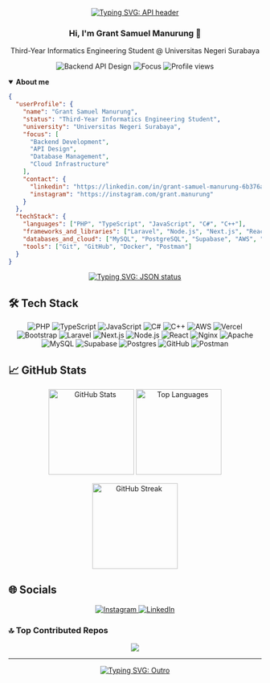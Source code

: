<p align="center">
  <a href="https://readme-typing-svg.demolab.com">
    <img src="https://readme-typing-svg.demolab.com?font=Fira+Code&size=22&pause=1000&color=36BCF7&center=true&vCenter=true&width=650&lines=GET+%2Fapi%2Fv1%2Fusers%2Fgrantsam;Fetching+profile+data...;HTTP%2F1.1+200+OK+-+application%2Fjson;Backend+%7C+APIs+%7C+Databases+%7C+Cloud" alt="Typing SVG: API header" />
  </a>
</p>

<div align="center">
  <h3>Hi, I'm <b>Grant Samuel Manurung</b> 👋</h3>
  <p>Third-Year Informatics Engineering Student @ Universitas Negeri Surabaya</p>

  <!-- Quick badges -->
  <p>
    <img src="https://img.shields.io/badge/Backend-API%20Design-36BCF7?style=flat-square" alt="Backend API Design" />
    <img src="https://img.shields.io/badge/Focus-Cloud%20%7C%20DB%20%7C%20Scalability-0ea5e9?style=flat-square" alt="Focus" />
    <img src="https://komarev.com/ghpvc/?username=grantsam&style=flat-square&color=36BCF7" alt="Profile views" />
  </p>
</div>

<!-- Profile as JSON -->
<details open>
  <summary><b>About me</b></summary>

```json
{
  "userProfile": {
    "name": "Grant Samuel Manurung",
    "status": "Third-Year Informatics Engineering Student",
    "university": "Universitas Negeri Surabaya",
    "focus": [
      "Backend Development",
      "API Design",
      "Database Management",
      "Cloud Infrastructure"
    ],
    "contact": {
      "linkedin": "https://linkedin.com/in/grant-samuel-manurung-6b376a25b",
      "instagram": "https://instagram.com/grant.manurung"
    }
  },
  "techStack": {
    "languages": ["PHP", "TypeScript", "JavaScript", "C#", "C++"],
    "frameworks_and_libraries": ["Laravel", "Node.js", "Next.js", "React"],
    "databases_and_cloud": ["MySQL", "PostgreSQL", "Supabase", "AWS", "Vercel"],
    "tools": ["Git", "GitHub", "Docker", "Postman"]
  }
}
```
</details>

<p align="center">
  <a href="https://readme-typing-svg.demolab.com">
    <img src="https://readme-typing-svg.demolab.com?font=Fira+Code&size=16&pause=1200&duration=2500&color=00D1B2&center=true&vCenter=true&multiline=true&repeat=true&width=640&height=70&lines=%7B+%22status%22%3A+%22200+OK%22%2C+%22service%22%3A+%22profile%22%2C+%22contentType%22%3A+%22application%2Fjson%22+%7D;Streaming+telemetry...+logs%2Fmetrics%2Ftraces" alt="Typing SVG: JSON status" />
  </a>
</p>

## 🛠️ Tech Stack

<p align="center">
  <img src="https://img.shields.io/badge/PHP-%23777BB4.svg?style=flat&logo=php&logoColor=white" alt="PHP"/>
<img src="https://img.shields.io/badge/TypeScript-%23007ACC.svg?style=flat&logo=typescript&logoColor=white" alt="TypeScript"/>
<img src="https://img.shields.io/badge/JavaScript-%23323330.svg?style=flat&logo=javascript&logoColor=%23F7DF1E" alt="JavaScript"/>
<img src="https://img.shields.io/badge/C%23-%23239120.svg?style=flat&logo=csharp&logoColor=white" alt="C#"/>
<img src="https://img.shields.io/badge/C++-%2300599C.svg?style=flat&logo=c%2B%2B&logoColor=white" alt="C++"/>
<img src="https://img.shields.io/badge/AWS-%23FF9900.svg?style=flat&logo=amazon-aws&logoColor=white" alt="AWS"/>
<img src="https://img.shields.io/badge/Vercel-%23000000.svg?style=flat&logo=vercel&logoColor=white" alt="Vercel"/>
<img src="https://img.shields.io/badge/Bootstrap-%238511FA.svg?style=flat&logo=bootstrap&logoColor=white" alt="Bootstrap"/>
<img src="https://img.shields.io/badge/Laravel-%23FF2D20.svg?style=flat&logo=laravel&logoColor=white" alt="Laravel"/>
<img src="https://img.shields.io/badge/Next.js-black?style=flat&logo=next.js&logoColor=white" alt="Next.js"/>
<img src="https://img.shields.io/badge/Node.js-6DA55F?style=flat&logo=node.js&logoColor=white" alt="Node.js"/>
<img src="https://img.shields.io/badge/React-%2320232a.svg?style=flat&logo=react&logoColor=%2361DAFB" alt="React"/>
<img src="https://img.shields.io/badge/Nginx-%23009639.svg?style=flat&logo=nginx&logoColor=white" alt="Nginx"/>
<img src="https://img.shields.io/badge/Apache-%23D42029.svg?style=flat&logo=apache&logoColor=white" alt="Apache"/>
<img src="https://img.shields.io/badge/MySQL-4479A1.svg?style=flat&logo=mysql&logoColor=white" alt="MySQL"/>
<img src="https://img.shields.io/badge/Supabase-3ECF8E?style=flat&logo=supabase&logoColor=white" alt="Supabase"/>
<img src="https://img.shields.io/badge/Postgres-%23316192.svg?style=flat&logo=postgresql&logoColor=white" alt="Postgres"/>
<img src="https://img.shields.io/badge/GitHub-%23121011.svg?style=flat&logo=github&logoColor=white" alt="GitHub"/>
<img src="https://img.shields.io/badge/Postman-FF6C37.svg?style=flat&logo=postman&logoColor=white" alt="Postman"/>
</p>

## 📈 GitHub Stats

<p align="center">
  <img height="170" src="https://github-readme-stats.vercel.app/api?username=grantsam&theme=catppuccin_mocha&hide_border=true&include_all_commits=true&count_private=true&show_icons=true" alt="GitHub Stats"/>
  <img height="170" src="https://github-readme-stats.vercel.app/api/top-langs/?username=grantsam&theme=catppuccin_mocha&hide_border=true&layout=compact" alt="Top Languages"/>
</p>

<p align="center">
  <img height="170" src="https://streak-stats.demolab.com?user=grantsam&theme=catppuccin-mocha&hide_border=true" alt="GitHub Streak"/>
</p>

## 🌐 Socials

<p align="center">
  <a href="https://instagram.com/grant.manurung">
    <img src="https://img.shields.io/badge/Instagram-%23E4405F.svg?style=flat&logo=instagram&logoColor=white" alt="Instagram"/>
  </a>
  <a href="https://linkedin.com/in/grant-samuel-manurung-6b376a25b">
    <img src="https://img.shields.io/badge/LinkedIn-%230077B5.svg?style=flat&logo=linkedin&logoColor=white" alt="LinkedIn"/>
  </a>
</p>

### 🔝 Top Contributed Repos
<p align="center">
  <img src="https://github-contributor-stats.vercel.app/api?username=grantsam&limit=5&theme=tokyonight&combine_all_yearly_contributions=true"/>
</p>

<hr />

<p align="center">
  <a href="https://readme-typing-svg.demolab.com">
    <img src="https://readme-typing-svg.demolab.com?font=Fira+Code&size=18&pause=900&color=36BCF7&center=true&vCenter=true&width=700&lines=Designing+resilient+APIs.;Optimizing+queries+and+indexes.;Automating+cloud+deployments.;Shipping+reliable+backend+services." alt="Typing SVG: Outro" />
  </a>
</p>

<!-- Notes:
- The GitHub stats, top-langs, streak, and snake images rely on external services.
- For the contribution snake to work, set up the Platane/snk GitHub Action to generate 'output/github-contribution-grid-snake.svg' in this repo.
-->
